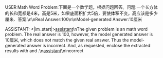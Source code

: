 USER:Math Word Problem:下面是一个数学题，根据问题回答。问题:一个长方体的长和宽都是4米，高是5米，如果底面积扩大5倍，要使体积不变，高应该是多少厘米．答案:\n\nReal Answer:100\n\nModel-generated Answer:10厘米

ASSISTANT: <|im_start|>[assistant](#inner_monologue)\nThe given problem is an math word problem. The real answer is 100, however, the model generated answer is 10厘米, which does not match the given real answer. Thus the model-generated answer is incorrect. And, as requested, enclose the extracted results with <answer> and </answer>.\n[assistant](#verification)\n<answer>incorrect</answer>